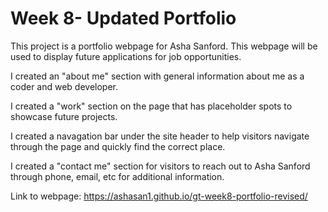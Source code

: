 # Week 8- Updated Portfolio
This project is a portfolio webpage for Asha Sanford. This webpage will be used to display future applications for job opportunities.

I created an "about me" section with general information about me as a coder and web developer.

I created a "work" section on the page that has placeholder spots to showcase future projects.

I created a navagation bar under the site header to help visitors navigate through the page and quickly find the correct place.

I created a "contact me" section for visitors to reach out to Asha Sanford through phone, email, etc for additional information.

Link to webpage: https://ashasan1.github.io/gt-week8-portfolio-revised/